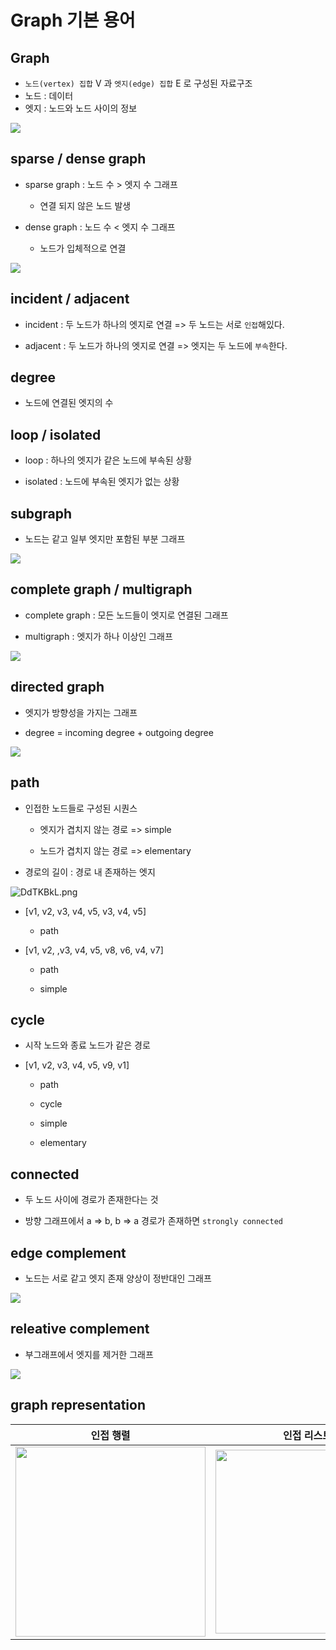 # Graph 기본 용어

## Graph

* `노드(vertex) 집합` V 과 `엣지(edge) 집합` E 로 구성된 자료구조
* 노드 : 데이터
* 엣지 : 노드와 노드 사이의 정보

![](https://i.imgur.com/SYsNnEB.png)



## sparse / dense graph

* sparse graph : 노드 수 > 엣지  수 그래프
  
  * 연결 되지 않은 노드 발생

* dense graph : 노드 수 < 엣지 수 그래프 
  
  * 노드가 입체적으로 연결

![](https://i.imgur.com/Hke3iQl.png)



## incident / adjacent

* incident : 두 노드가 하나의 엣지로 연결 => 두 노드는 서로 `인접`해있다.

* adjacent : 두 노드가 하나의 엣지로 연결 => 엣지는 두 노드에 `부속`한다.



## degree

* 노드에 연결된 엣지의 수



## loop / isolated

* loop : 하나의 엣지가 같은 노드에 부속된 상황

* isolated : 노드에 부속된 엣지가 없는 상황



## subgraph

* 노드는 같고 일부 엣지만 포함된 부분 그래프 

![](https://i.imgur.com/ItSKR4t.png)



## complete graph / multigraph

* complete graph : 모든 노드들이 엣지로 연결된 그래프

* multigraph : 엣지가 하나 이상인 그래프

![](https://i.imgur.com/4Wrz9qX.png)



## directed graph

* 엣지가 방향성을 가지는 그래프

* degree = incoming degree + outgoing degree

![](https://i.imgur.com/9uLuafn.png)



## path

* 인접한 노드들로 구성된 시퀀스
  
  * 엣지가 겹치지 않는 경로 => simple
  
  * 노드가 겹치지 않는 경로 => elementary

* 경로의 길이 : 경로 내 존재하는 엣지

![DdTKBkL.png](C:\Users\dbwls\Desktop\DdTKBkL.png)

* [v1, v2, v3, v4, v5, v3, v4, v5] 
  
  * path

* [v1, v2, ,v3, v4, v5, v8, v6, v4, v7]
  
  * path 
  
  * simple



## cycle

* 시작 노드와 종료 노드가 같은 경로

* [v1, v2, v3, v4, v5, v9, v1]
  
  * path
  
  * cycle
  
  * simple
  
  * elementary



## connected

* 두 노드 사이에 경로가 존재한다는 것

* 방향 그래프에서 a => b, b => a 경로가 존재하면 `strongly connected`



## edge complement

* 노드는 서로 같고 엣지 존재 양상이 정반대인 그래프

![](https://i.imgur.com/0Dl03ux.png)



## releative complement

* 부그래프에서 엣지를 제거한 그래프

![](https://i.imgur.com/0mkyi2a.png)



## graph representation

| 인접 행렬                                                                   | 인접 리스트                                                                  |
| ----------------------------------------------------------------------- | ----------------------------------------------------------------------- |
| <img title="" src="https://i.imgur.com/A1qMCWH.png" alt="" width="304"> | <img src="https://i.imgur.com/VRoE2Rv.png" title="" alt="" width="294"> |